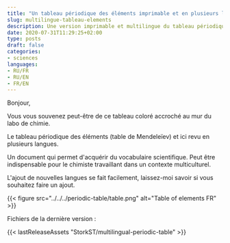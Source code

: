 ```yaml
---
title: "Un tableau périodique des éléments imprimable et en plusieurs langues"
slug: multilingue-tableau-elements
description: Une version imprimable et multilingue du tableau périodique des éléments réalisée en Tex
date: 2020-07-31T11:29:25+02:00
type: posts
draft: false
categories:
- sciences
languages:
- RU/FR
- RU/EN
- FR/EN
---
```


Bonjour,

Vous vous souvenez peut-être de ce tableau coloré accroché au mur du labo de chimie.

Le tableau périodique des éléments (table de Mendeleïev) et ici revu en plusieurs langues.

Un document qui permet d'acquérir du vocabulaire scientifique. Peut être indispensable pour le chimiste travaillant dans un contexte multiculturel.


L'ajout de nouvelles langues se fait facilement, laissez-moi savoir si vous souhaitez faire un ajout.


{{< figure src="../../../periodic-table/table.png" alt="Table of elements FR" >}}


Fichiers de la dernière version :

{{< lastReleaseAssets "StorkST/multilingual-periodic-table" >}}
